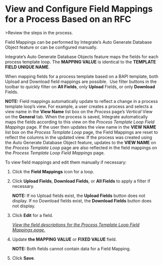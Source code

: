 # View and Configure Field Mappings for a Process Based on an RFC

<span id="Post Data using an RFC Steps" class="popUpLink">\>Review the
steps in the process. </span>

Field Mappings can be performed by Integrate’s Auto Generate Database
Object feature or can be configured manually.

Integrate’s Auto Generate Database Objects feature maps the fields for
each process template loop. The **MAPPING VALUE** is identical to the
**TEMPLATE FIELD UNIQUE NAME**.

When mapping fields for a process template based on a BAPI template,
both Upload and Download field mappings are possible.  Use filter
buttons in the toolbar to quickly filter on **All Fields**, only
**Upload** Fields, or only **Download** Fields. 

**NOTE:** Field mappings automatically update to reflect a change in a
process template loop’s view. For example, a user creates a process and
selects a view name in the **View Name** list box on the *Process*
page’s *Vertical* View on the **General** tab. When the process is
saved, Integrate automatically maps the fields according to this view on
the *Process Template Loop Field Mappings* page. If the user then
updates the view name in the **VIEW NAME** list box on the *Process
Template Loop* page, the Field Mappings are reset to reflect the columns
in the updated view. If the process was created using the Auto Generate
Database Object feature, updates to the **VIEW NAME** on the *Process
Template Loop* page are also reflected in the field mappings on the
*Process Template Loop Field Mappings* page.

To view field mappings and edit them manually if necessary:

1.  Click the **Field Mappings** icon for a loop.

2.  Click **Upload Fields**, **Download Fields**, or **All Fields** to
    apply a filter if necessary.
    
    **NOTE:** If no Upload fields exist, the **Upload Fields** button
    does not display. If no Download fields exist, the **Download
    Fields** button does not display.

3.  Click **Edit** for a field.
    
    *[View the field descriptions for the Process Template Loop Field
    Mappings
    page.](../Page_Desc/Process_Template_Loop_Field_Mappings_H.htm)*

4.  Update **the MAPPING VALUE** or **FIXED VALUE** field.
    
    **NOTE:** Both fields cannot contain data for a Field Mapping.

5.  Click **Save**.
